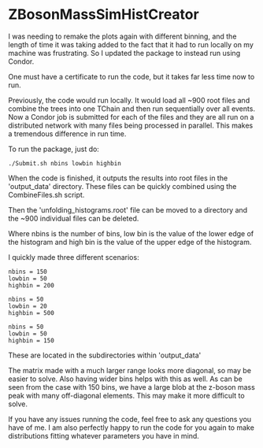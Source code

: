 # ZBosonMassSimHistCreator

I was needing to remake the plots again with different binning, and the length of time it was taking added to the fact that it had to run locally on my machine was frustrating. So I updated the package to instead run using Condor. 

One must have a certificate to run the code, but it takes far less time now to run. 

Previously, the code would run locally. It would load all ~900 root files and combine the trees into one TChain and then run sequentially over all events. Now a Condor job is submitted for each of the files and they are all run on a distributed network with many files being processed in parallel. This makes a tremendous difference in run time.

To run the package, just do:
```
./Submit.sh nbins lowbin highbin
```

When the code is finished, it outputs the results into root files in the 'output_data' directory. These files can be quickly combined using the CombineFiles.sh script.

Then the 'unfolding_histograms.root' file can be moved to a directory and the ~900 individual files can be deleted.

Where nbins is the number of bins, low bin is the value of the lower edge of the histogram and high bin is the value of the upper edge of the histogram.

I quickly made three different scenarios:
```
nbins = 150
lowbin = 50
highbin = 200
```
```
nbins = 50
lowbin = 20
highbin = 500
```
```
nbins = 50
lowbin = 50
highbin = 150
```

These are located in the subdirectories within 'output_data'

The matrix made with a much larger range looks more diagonal, so may be easier to solve. Also having wider bins helps with this as well. As can be seen from the case with 150 bins, we have a large blob at the z-boson mass peak with many off-diagonal elements. This may make it more difficult to solve.

If you have any issues running the code, feel free to ask any questions you have of me. I am also perfectly happy to run the code for you again to make distributions fitting whatever parameters you have in mind.

